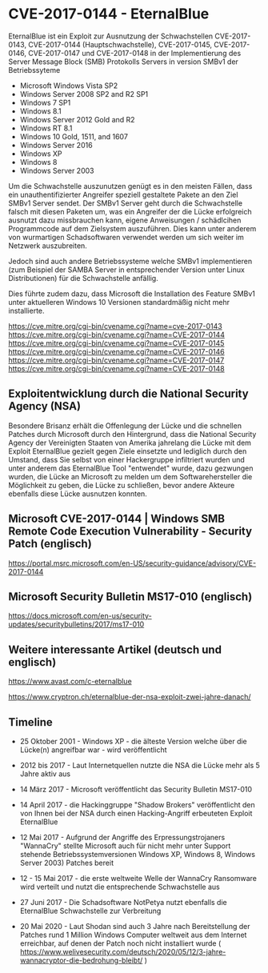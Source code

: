 #  CVE-2017-0144 - EternalBlue

EternalBlue ist ein Exploit zur Ausnutzung der Schwachstellen CVE-2017-0143, CVE-2017-0144 (Hauptschwachstelle), CVE-2017-0145, CVE-2017-0146, CVE-2017-0147 und CVE-2017-0148  in der Implementierung des Server Message Block (SMB) Protokolls Servers in version SMBv1 der Betriebssyteme

* Microsoft Windows Vista SP2
* Windows Server 2008 SP2 and R2 SP1
* Windows 7 SP1
* Windows 8.1
* Windows Server 2012 Gold and R2
* Windows RT 8.1
* Windows 10 Gold, 1511, and 1607
* Windows Server 2016
* Windows XP
* Windows 8
* Windows Server 2003

Um die Schwachstelle auszunutzen genügt es in den meisten Fällen, dass ein unauthentifizierter Angreifer speziell gestaltete Pakete an den Ziel SMBv1 Server sendet. Der SMBv1 Server geht durch die Schwachstelle falsch mit diesen Paketen um, was ein Angreifer der die Lücke erfolgreich ausnutzt dazu missbrauchen kann, eigene Anweisungen / schädlcihen Programmcode auf dem Zielsystem auszuführen. Dies kann unter anderem von wurmartigen Schadsoftwaren verwendet werden um sich weiter im Netzwerk auszubreiten.

Jedoch sind auch andere Betriebssysteme welche SMBv1 implementieren (zum Beispiel der SAMBA Server in entsprechender Version unter Linux Distributionen) für die Schwachstelle anfällig.

Dies führte zudem dazu, dass Microsoft die Installation des Feature SMBv1 unter aktuelleren Windows 10 Versionen standardmäßig nicht mehr installierte.

https://cve.mitre.org/cgi-bin/cvename.cgi?name=cve-2017-0143
https://cve.mitre.org/cgi-bin/cvename.cgi?name=CVE-2017-0144
https://cve.mitre.org/cgi-bin/cvename.cgi?name=CVE-2017-0145
https://cve.mitre.org/cgi-bin/cvename.cgi?name=CVE-2017-0146
https://cve.mitre.org/cgi-bin/cvename.cgi?name=CVE-2017-0147
https://cve.mitre.org/cgi-bin/cvename.cgi?name=CVE-2017-0148

## Exploitentwicklung durch die National Security Agency (NSA)

Besondere Brisanz erhält die Offenlegung der Lücke und die schnellen Patches durch Microsoft durch den Hintergrund, dass die National Security Agency der Vereinigten Staaten von Amerika jahrelang die Lücke mit dem Exploit EternalBlue gezielt gegen Ziele einsetzte und lediglich durch den Umstand, dass Sie selbst von einer Hackergruppe infiltriert wurden und unter anderem das EternalBlue Tool "entwendet" wurde, dazu gezwungen wurden, die Lücke an Microsoft zu melden um dem Softwarehersteller die Möglichkeit zu geben, die Lücke zu schließen, bevor andere Akteure ebenfalls diese Lücke ausnutzen konnten.


## Microsoft CVE-2017-0144 | Windows SMB Remote Code Execution Vulnerability - Security Patch (englisch)

https://portal.msrc.microsoft.com/en-US/security-guidance/advisory/CVE-2017-0144

## Microsoft Security Bulletin MS17-010 (englisch)

https://docs.microsoft.com/en-us/security-updates/securitybulletins/2017/ms17-010

## Weitere interessante Artikel (deutsch und englisch)

https://www.avast.com/c-eternalblue

https://www.cryptron.ch/eternalblue-der-nsa-exploit-zwei-jahre-danach/


## Timeline

* 25 Oktober 2001 - Windows XP - die älteste Version welche über die Lücke(n) angreifbar war - wird veröffentlicht

* 2012 bis 2017 - Laut Internetquellen nutzte die NSA die Lücke mehr als 5 Jahre aktiv aus

* 14 März 2017 - Microsoft veröffentlicht das Security Bulletin MS17-010
* 14 April 2017 - die Hackinggruppe "Shadow Brokers" veröffentlicht den von Ihnen bei der NSA durch einen Hacking-Angriff erbeuteten Exploit EternalBlue
* 12 Mai 2017 - Aufgrund der Angriffe des Erpressungstrojaners "WannaCry" stellte Microsoft auch für nicht mehr unter Support stehende Betriebssystemversionen Windows XP, Windows 8, Windows Server 2003) Patches bereit
* 12 - 15 Mai 2017 - die erste weltweite Welle der WannaCry Ransomware wird verteilt und nutzt die entsprechende Schwachstelle aus
* 27 Juni 2017 - Die Schadsoftware NotPetya nutzt ebenfalls die EternalBlue Schwachstelle zur Verbreitung 
* 20 Mai 2020 - Laut Shodan sind auch 3 Jahre nach Bereitstellung der Patches rund 1 Million Windows Computer weltweit aus dem Internet erreichbar, auf denen der Patch noch nicht installiert wurde ( https://www.welivesecurity.com/deutsch/2020/05/12/3-jahre-wannacryptor-die-bedrohung-bleibt/ )
